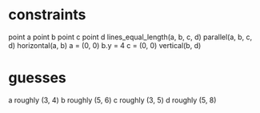 # constraints
point a
point b
point c
point d
lines_equal_length(a, b, c, d)
parallel(a, b, c, d)
horizontal(a, b)
a = (0, 0)
b.y = 4
c = (0, 0)
vertical(b, d)

# guesses
a roughly (3, 4)
b roughly (5, 6)
c roughly (3, 5)
d roughly (5, 8)
